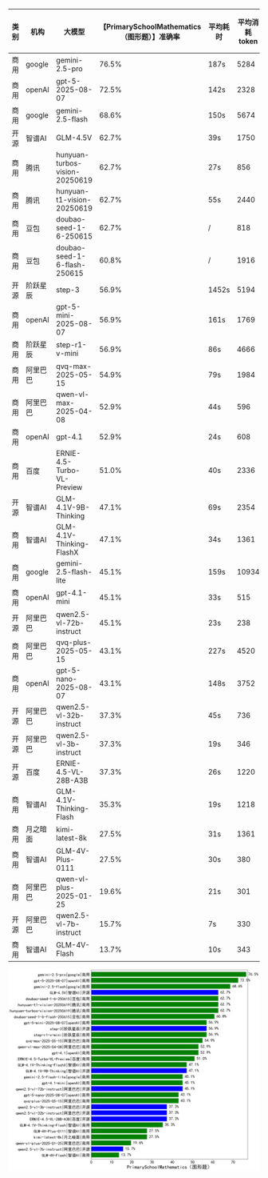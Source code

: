 
|类别|机构|大模型|【PrimarySchoolMathematics（图形题）】准确率|平均耗时|平均消耗token|花费/千次（元）|排名（准确率）|
|---|---|-----|-------------------|-------|-----------|-----------|-----------|
|商用|google|gemini-2.5-pro|76.5%|187s|5284|361.9|1|
|商用|openAI|gpt-5-2025-08-07|72.5%|142s|2328|149.5|2|
|商用|google|gemini-2.5-flash|68.6%|150s|5674|97.5|3|
|开源|智谱AI|GLM-4.5V|62.7%|39s|1750|10.1|4|
|商用|腾讯|hunyuan-turbos-vision-20250619|62.7%|27s|856|5.4|5|
|商用|腾讯|hunyuan-t1-vision-20250619|62.7%|55s|2440|19.3|6|
|商用|豆包|doubao-seed-1-6-250615|62.7%|/|818|5.6|7|
|商用|豆包|doubao-seed-1-6-flash-250615|60.8%|/|1916|2.7|8|
|开源|阶跃星辰|step-3|56.9%|1452s|5194|20.2|9|
|商用|openAI|gpt-5-mini-2025-08-07|56.9%|161s|1769|24.3|10|
|商用|阶跃星辰|step-r1-v-mini|56.9%|86s|4666|34.8|11|
|商用|阿里巴巴|qvq-max-2025-05-15|54.9%|79s|1984|60.9|12|
|商用|阿里巴巴|qwen-vl-max-2025-04-08|52.9%|44s|596|4.7|13|
|商用|openAI|gpt-4.1|52.9%|24s|608|22.5|14|
|商用|百度|ERNIE-4.5-Turbo-VL-Preview|51.0%|40s|2336|12.1|15|
|开源|智谱AI|GLM-4.1V-9B-Thinking|47.1%|69s|2354|2.3|16|
|商用|智谱AI|GLM-4.1V-Thinking-FlashX|47.1%|34s|1361|2.7|17|
|商用|google|gemini-2.5-flash-lite|45.1%|159s|10934|31.0|18|
|商用|openAI|gpt-4.1-mini|45.1%|33s|515|5.0|19|
|开源|阿里巴巴|qwen2.5-vl-72b-instruct|45.1%|23s|238|1.0|20|
|商用|阿里巴巴|qvq-plus-2025-05-15|43.1%|227s|4520|22.3|21|
|商用|openAI|gpt-5-nano-2025-08-07|43.1%|148s|3752|10.6|22|
|开源|阿里巴巴|qwen2.5-vl-32b-instruct|37.3%|45s|736|1.4|23|
|开源|阿里巴巴|qwen2.5-vl-3b-instruct|37.3%|19s|346|1.0|24|
|开源|百度|ERNIE-4.5-VL-28B-A3B|37.3%|26s|1220|4.5|25|
|商用|智谱AI|GLM-4.1V-Thinking-Flash|35.3%|19s|1218|0.0|26|
|商用|月之暗面|kimi-latest-8k|27.5%|31s|1361|16.3|27|
|商用|智谱AI|GLM-4V-Plus-0111|27.5%|30s|380|1.5|28|
|商用|阿里巴巴|qwen-vl-plus-2025-01-25|19.6%|21s|301|1.0|29|
|开源|阿里巴巴|qwen2.5-vl-7b-instruct|15.7%|7s|330|0.1|30|
|商用|智谱AI|GLM-4V-Flash|13.7%|10s|343|0.0|31|


![lin](../pic/PrimarySchoolMathematics（图形题）.png)